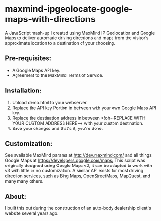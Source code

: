 maxmind-ipgeolocate-google-maps-with-directions
===============================================

A JavaScript mash-up I created using MaxMind IP Geolocation and Google Maps to deliver automatic driving directions and maps from the visitor's approximate location to a destination of your choosing. 

## Pre-requisites:
  - A Google Maps API key.
  - Agreement to the MaxMind Terms of Service.


## Installation:
  1. Upload demo.html to your webserver.
  2. Replace the API key Portion in between <!--REPLACE WITH YOUR API KEY HERE--> with your own Google Maps API key.
  3. Replace the destination address in between <!oh--REPLACE WITH YOUR CUSTOM ADDRESS HERE--> with your custom destination.
  4. Save your changes and that's it, you're done.


## Customization:
See available MaxMind params at http://dev.maxmind.com/ and all things Google Maps at https://developers.google.com/maps/
This script was originally designed using Google Maps v2, it can be adapted to work with v3 with little or no customization. A similar API exists for most driving direction services, such as Bing Maps, OpenStreetMaps, MapQuest, and many many others.


## About:
I built this out during the construction of an auto-body dealership client's website several years ago.
